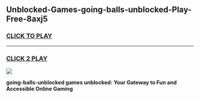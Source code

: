 
## Unblocked-Games-going-balls-unblocked-Play-Free-8axj5
<h3>
<a href="https://premium76.site?title=going-balls-unblocked&ref=10A">CLICK TO PLAY</a></h3>
<hr>

<h3>
<a href="https://premium76.site?title=going-balls-unblocked&ref=10A">CLICK 2 PLAY</a>
  
</h3>

<a href="https://premium76.site?title=going-balls-unblocked&ref=10A"><img src="https://clearcache.store/games.png"></a>


**going-balls-unblocked games unblocked: Your Gateway to Fun and Accessible Online Gaming**
